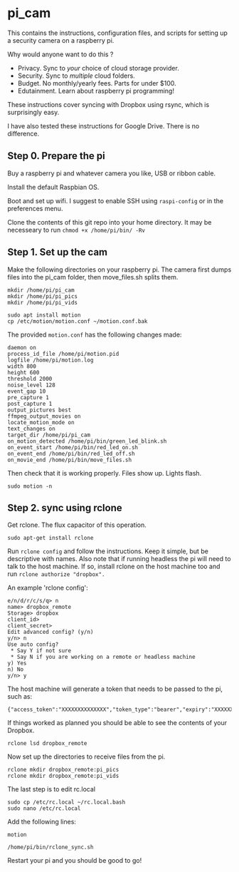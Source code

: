 # pi_cam

This contains the instructions, configuration files, and scripts for setting up a security camera on a raspberry pi.

Why would anyone want to do this ?
- Privacy. Sync to *your* choice of cloud storage provider.
- Security. Sync to *multiple* cloud folders.
- Budget. No monthly/yearly fees. Parts for under $100.
- Edutainment. Learn about raspberry pi programming!
    
    
These instructions cover syncing with Dropbox using rsync, which is surprisingly easy.

I have also tested these instructions for Google Drive. There is no difference.


## Step 0. Prepare the pi

Buy a raspberry pi and whatever camera you like, USB or ribbon cable.

Install the default Raspbian OS.

Boot and set up wifi. I suggest to enable SSH using `raspi-config` or in the preferences menu.

Clone the contents of this git repo into your home directory. It may be necesseary to run `chmod +x /home/pi/bin/ -Rv`


## Step 1. Set up the cam


Make the following directories on your raspberry pi.
The camera first dumps files into the pi_cam folder, then move_files.sh splits them.

    mkdir /home/pi/pi_cam
    mkdir /home/pi/pi_pics
    mkdir /home/pi/pi_vids

    sudo apt install motion
    cp /etc/motion/motion.conf ~/motion.conf.bak

The provided `motion.conf` has the following changes made:

    daemon on
    process_id_file /home/pi/motion.pid
    logfile /home/pi/motion.log    
    width 800
    height 600
    threshold 2000
    noise_level 128
    event_gap 10
    pre_capture 1
    post_capture 1
    output_pictures best
    ffmpeg_output_movies on
    locate_motion_mode on
    text_changes on 
    target_dir /home/pi/pi_cam
    on_motion_detected /home/pi/bin/green_led_blink.sh
    on_event_start /home/pi/bin/red_led_on.sh
    on_event_end /home/pi/bin/red_led_off.sh
    on_movie_end /home/pi/bin/move_files.sh

Then check that it is working properly. Files show up. Lights flash.

    sudo motion -n



## Step 2. sync using rclone

Get rclone. The flux capacitor of this operation.

    sudo apt-get install rclone

Run `rclone config` and follow the instructions.
Keep it simple, but be descriptive with names.
Also note that if running headless the pi will need to talk to the host machine.
If so, install rclone on the host machine too and run `rclone authorize "dropbox".`

An example 'rclone config':

    e/n/d/r/c/s/q> n
    name> dropbox_remote
    Storage> dropbox
    client_id> 
    client_secret> 
    Edit advanced config? (y/n)
    y/n> n
    Use auto config?
     * Say Y if not sure
     * Say N if you are working on a remote or headless machine
    y) Yes
    n) No
    y/n> y


The host machine will generate a token that needs to be passed to the pi, such as:

    {"access_token":"XXXXXXXXXXXXXX","token_type":"bearer","expiry":"XXXXXXXX"}


If things worked as planned you should be able to see the contents of your Dropbox.

    rclone lsd dropbox_remote

Now set up the directories to receive files from the pi.

    rclone mkdir dropbox_remote:pi_pics
    rclone mkdir dropbox_remote:pi_vids


The last step is to edit rc.local

    sudo cp /etc/rc.local ~/rc.local.bash
    sudo nano /etc/rc.local

Add the following lines:

    motion

    /home/pi/bin/rclone_sync.sh


Restart your pi and you should be good to go!

